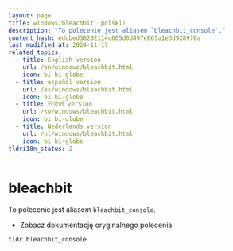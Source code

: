 ```yaml
---
layout: page
title: windows/bleachbit (polski)
description: "To polecenie jest aliasem `bleachbit_console`."
content_hash: edcbed38202114c605d6d497e665a1e3d928970a
last_modified_at: 2024-11-17
related_topics:
  - title: English version
    url: /en/windows/bleachbit.html
    icon: bi bi-globe
  - title: español version
    url: /es/windows/bleachbit.html
    icon: bi bi-globe
  - title: 한국어 version
    url: /ko/windows/bleachbit.html
    icon: bi bi-globe
  - title: Nederlands version
    url: /nl/windows/bleachbit.html
    icon: bi bi-globe
tldri18n_status: 2
---
```

# bleachbit

To polecenie jest aliasem `bleachbit_console`.

- Zobacz dokumentację oryginalnego polecenia:

`tldr bleachbit_console`
